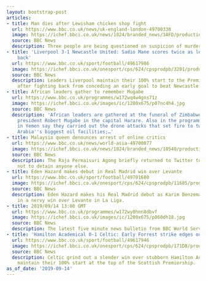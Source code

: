 ```yaml
---
layout: bootstrap-post
articles:
- title: Man dies after Lewisham chicken shop fight
  url: https://www.bbc.co.uk/news/uk-england-london-49700338
  image: https://ichef.bbci.co.uk/news/1024/branded_news/3AFD/production/_108810151_downhamway.jpg
  source: BBC News
  description: Three people are being questioned on suspicion of murder.
- title: 'Liverpool 3-1 Newcastle United: Sadio Mane scores twice as leaders fight
    back'
  url: https://www.bbc.co.uk/sport/football/49617986
  image: https://ichef.bbci.co.uk/onesport/cps/624/cpsprodpb/3201/production/_108810821_mane_epa_1.jpg
  source: BBC News
  description: Leaders Liverpool maintain their 100% start to the Premier League season
    after fighting back from conceding an early goal to beat Newcastle.
- title: African leaders gather to remember Mugabe
  url: https://www.bbc.co.uk/programmes/w172wq4w4gns71z
  image: https://ichef.bbci.co.uk/images/ic/1200x675/p07nc4h4.jpg
  source: BBC News
  description: 'African leaders are gathered at the funeral of Zimbabwe''s former
    president Robert Mugabe in the capital Harare. Also in the programme: Houthi rebels
    in Yemen say they carried out the drone attacks that set fire to two of Saudi
    Arabia''s biggest oil facilities;…'
- title: Malaysia queen denounces arrest of online critics
  url: https://www.bbc.co.uk/news/world-asia-49700077
  image: https://ichef.bbci.co.uk/news/1024/branded_news/10540/production/_108808866_gettyimages-1091581908.jpg
  source: BBC News
  description: The Raja Permaisuri Agong briefly returned to Twitter to urge police
    not to detain anyone else.
- title: Eden Hazard makes debut in Real Madrid win over Levante
  url: https://www.bbc.co.uk/sport/football/49701680
  image: https://ichef.bbci.co.uk/onesport/cps/624/cpsprodpb/11685/production/_108810317_hazard_reuters.jpg
  source: BBC News
  description: Eden Hazard makes his Real Madrid debut as Karim Benzema scores twice
    in a nervy win over Levante in La Liga.
- title: 2019/09/14 13:00 GMT
  url: https://www.bbc.co.uk/programmes/w172wy0hnn8dbvf
  image: https://ichef.bbci.co.uk/images/ic/1200x675/p060dh18.jpg
  source: BBC News
  description: The latest five minute news bulletin from BBC World Service.
- title: 'Hamilton Academical 0-1 Celtic: Early Forrest strike edges out hosts'
  url: https://www.bbc.co.uk/sport/football/49617946
  image: https://ichef.bbci.co.uk/onesport/cps/624/cpsprodpb/171D8/production/_108808649_19280781.jpg
  source: BBC News
  description: Celtic grind out a slender win over stubborn Hamilton Academical to
    maintain their 100% start at the top of the Scottish Premiership.
as_of_date: '2019-09-14'
---
```


